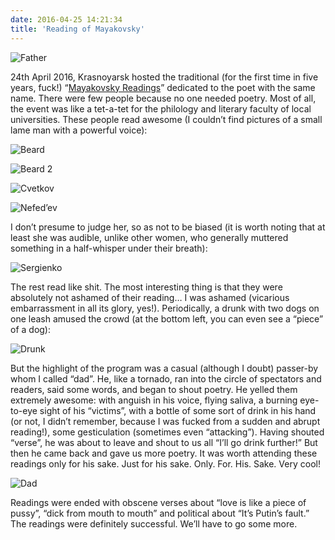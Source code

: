 ```yaml
---
date: 2016-04-25 14:21:34
title: 'Reading of Mayakovsky'
---
```


![Father](batya.jpg)

24th April 2016, Krasnoyarsk hosted the traditional (for the first time in five years, fuck!)
“<a href="https://vk.com/mayakkrsk">Mayakovsky Readings</a>” dedicated to the poet with the same
name. There were few people because no one needed poetry. Most of all, the event was like a
tet-a-tet for the philology and literary faculty of local universities. These people read awesome (I
couldn’t find pictures of a small lame man with a powerful voice):

![Beard](boroda.jpg)

![Beard 2](boroda2.jpg)

![Cvetkov](cvetkov.jpg)

![Nefed’ev](nefediev.jpg)

I don’t presume to judge her, so as not to be biased (it is worth noting that at least she was
audible, unlike other women, who generally muttered something in a half-whisper under their breath):

![Sergienko](sergienko.jpg)

The rest read like shit. The most interesting thing is that they were absolutely not ashamed of
their reading… I was ashamed (vicarious embarrassment in all its glory, yes!). Periodically, a drunk
with two dogs on one leash amused the crowd (at the bottom left, you can even see a “piece” of a
dog):

![Drunk](alkash.jpg)

But the highlight of the program was a casual (although I doubt) passer-by whom I called “dad”. He,
like a tornado, ran into the circle of spectators and readers, said some words, and began to shout
poetry. He yelled them extremely awesome: with anguish in his voice, flying saliva, a burning
eye-to-eye sight of his “victims”, with a bottle of some sort of drink in his hand (or not, I didn’t
remember, because I was fucked from a sudden and abrupt reading!), some gesticulation (sometimes
even “attacking”). Having shouted “verse”, he was about to leave and shout to us all “I’ll go drink
further!” But then he came back and gave us more poetry. It was worth attending these readings only
for his sake. Just for his sake. Only. For. His. Sake. Very cool!

![Dad](batya.jpg)

Readings were ended with obscene verses about “love is like a piece of pussy”, “dick from mouth to
mouth” and political about “It’s Putin’s fault.” The readings were definitely successful. We’ll have
to go some more.
